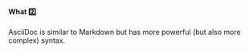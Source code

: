 <div id="title">

#### What :two:

</div>

<div id="body">

AsciiDoc is similar to Markdown but has more powerful (but also more complex) syntax.

</div>

<div id="extras">
</div>

</div>
